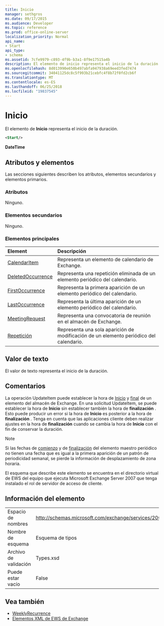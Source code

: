 ```yaml
---
title: Inicio
manager: sethgros
ms.date: 09/17/2015
ms.audience: Developer
ms.topic: reference
ms.prod: office-online-server
localization_priority: Normal
api_name:
- Start
api_type:
- schema
ms.assetid: 7cfe9979-c893-4f9b-b3a1-8f9e17515a4b
description: El elemento de inicio representa el inicio de la duración.
ms.openlocfilehash: 8d013990e650b497abfa947938a69eed3fed7474
ms.sourcegitcommit: 34041125dc8c5f993b21cebfc4f8b72f0fd2cb6f
ms.translationtype: MT
ms.contentlocale: es-ES
ms.lasthandoff: 06/25/2018
ms.locfileid: "19837545"
---
```

# <a name="start"></a>Inicio

El elemento de **Inicio** representa el inicio de la duración. 
  
```xml
<Start/>
```

**DateTime**

## <a name="attributes-and-elements"></a>Atributos y elementos

Las secciones siguientes describen los atributos, elementos secundarios y elementos primarios.
  
### <a name="attributes"></a>Atributos

Ninguno.
  
### <a name="child-elements"></a>Elementos secundarios

Ninguno.
  
### <a name="parent-elements"></a>Elementos principales

|**Element**|**Descripción**|
|:-----|:-----|
|[CalendarItem](calendaritem.md) <br/> |Representa un elemento de calendario de Exchange.  <br/> |
|[DeletedOccurrence](deletedoccurrence.md) <br/> |Representa una repetición eliminada de un elemento periódico del calendario.  <br/> |
|[FirstOccurrence](firstoccurrence.md) <br/> |Representa la primera aparición de un elemento periódico del calendario.  <br/> |
|[LastOccurrence](lastoccurrence.md) <br/> |Representa la última aparición de un elemento periódico del calendario.  <br/> |
|[MeetingRequest](meetingrequest.md) <br/> |Representa una convocatoria de reunión en el almacén de Exchange.  <br/> |
|[Repetición](occurrence.md) <br/> |Representa una sola aparición de modificación de un elemento periódico del calendario.  <br/> |
   
## <a name="text-value"></a>Valor de texto

El valor de texto representa el inicio de la duración.
  
## <a name="remarks"></a>Comentarios

La operación UpdateItem puede establecer la hora de [Inicio](start.md) y [final](end-ex15websvcsotherref.md) de un elemento del almacén de Exchange. En una solicitud UpdateItem, se puede establecer la hora de **Inicio** sin establecer también la hora de **finalización** . Esto puede producir un error si la hora de **Inicio** es posterior a la hora de **finalización** . Tenga en cuenta que las aplicaciones cliente deben realizar ajustes en la hora de **finalización** cuando se cambia la hora de **Inicio** con el fin de conservar la duración. 
  
> [!NOTE]
> Si las fechas de [comienzo](start.md) y de [finalización](end-ex15websvcsotherref.md) del elemento maestro periódico no tienen una fecha que es igual a la primera aparición de un patrón de periodicidad semanal, se pierde la información de desplazamiento de zona horaria. 
  
El esquema que describe este elemento se encuentra en el directorio virtual de EWS del equipo que ejecuta Microsoft Exchange Server 2007 que tenga instalado el rol de servidor de acceso de cliente.
  
## <a name="element-information"></a>Información del elemento

|||
|:-----|:-----|
|Espacio de nombres  <br/> |http://schemas.microsoft.com/exchange/services/2006/types  <br/> |
|Nombre de esquema  <br/> |Esquema de tipos  <br/> |
|Archivo de validación  <br/> |Types.xsd  <br/> |
|Puede estar vacío  <br/> |False  <br/> |
   
## <a name="see-also"></a>Vea también

- [WeeklyRecurrence](weeklyrecurrence.md)
- [Elementos XML de EWS de Exchange](ews-xml-elements-in-exchange.md)

